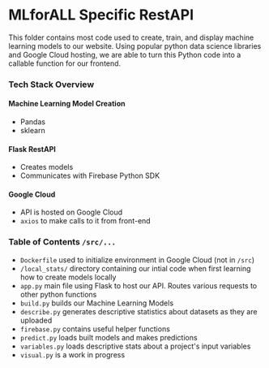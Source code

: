 # MLforALL Specific RestAPI

This folder contains most code used to create, train, and display machine learning models to our website. Using popular python data science libraries and Google Cloud hosting, we are able to turn this Python code into a callable function for our frontend. 

### Tech Stack Overview
#### Machine Learning Model Creation
- Pandas
- sklearn
#### Flask RestAPI
- Creates models
- Communicates with Firebase Python SDK
#### Google Cloud
- API is hosted on Google Cloud
- `axios` to make calls to it from front-end

### Table of Contents `/src/...`
- `Dockerfile` used to initialize environment in Google Cloud (not in `/src`)
- `/local_stats/` directory containing our intial code when first learning how to create models locally
- `app.py` main file using Flask to host our API. Routes various requests to other python functions
- `build.py` builds our Machine Learning Models
- `describe.py` generates descriptive statistics about datasets as they are uploaded
- `firebase.py` contains useful helper functions 
- `predict.py` loads built models and makes predictions
- `variables.py` loads descriptive stats about a project's input variables
- `visual.py` is a work in progress
